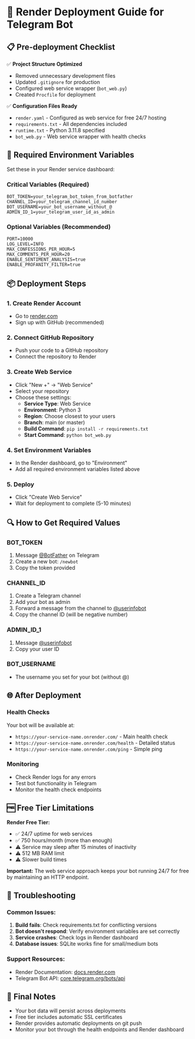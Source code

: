 # 🚀 Render Deployment Guide for Telegram Bot

## 📋 Pre-deployment Checklist

✅ **Project Structure Optimized**
- Removed unnecessary development files
- Updated `.gitignore` for production
- Configured web service wrapper (`bot_web.py`)
- Created `Procfile` for deployment

✅ **Configuration Files Ready**
- `render.yaml` - Configured as web service for free 24/7 hosting
- `requirements.txt` - All dependencies included
- `runtime.txt` - Python 3.11.8 specified
- `bot_web.py` - Web service wrapper with health checks

## 🔧 Required Environment Variables

Set these in your Render service dashboard:

### Critical Variables (Required)
```
BOT_TOKEN=your_telegram_bot_token_from_botfather
CHANNEL_ID=your_telegram_channel_id_number
BOT_USERNAME=your_bot_username_without_@
ADMIN_ID_1=your_telegram_user_id_as_admin
```

### Optional Variables (Recommended)
```
PORT=10000
LOG_LEVEL=INFO
MAX_CONFESSIONS_PER_HOUR=5
MAX_COMMENTS_PER_HOUR=20
ENABLE_SENTIMENT_ANALYSIS=true
ENABLE_PROFANITY_FILTER=true
```

## 📦 Deployment Steps

### 1. Create Render Account
- Go to [render.com](https://render.com)
- Sign up with GitHub (recommended)

### 2. Connect GitHub Repository
- Push your code to a GitHub repository
- Connect the repository to Render

### 3. Create Web Service
- Click "New +" → "Web Service"
- Select your repository
- Choose these settings:
  - **Service Type**: Web Service
  - **Environment**: Python 3
  - **Region**: Choose closest to your users
  - **Branch**: main (or master)
  - **Build Command**: `pip install -r requirements.txt`
  - **Start Command**: `python bot_web.py`

### 4. Set Environment Variables
- In the Render dashboard, go to "Environment"
- Add all required environment variables listed above

### 5. Deploy
- Click "Create Web Service"
- Wait for deployment to complete (5-10 minutes)

## 🔍 How to Get Required Values

### BOT_TOKEN
1. Message [@BotFather](https://t.me/botfather) on Telegram
2. Create a new bot: `/newbot`
3. Copy the token provided

### CHANNEL_ID
1. Create a Telegram channel
2. Add your bot as admin
3. Forward a message from the channel to [@userinfobot](https://t.me/userinfobot)
4. Copy the channel ID (will be negative number)

### ADMIN_ID_1
1. Message [@userinfobot](https://t.me/userinfobot)
2. Copy your user ID

### BOT_USERNAME
- The username you set for your bot (without @)

## 🌐 After Deployment

### Health Checks
Your bot will be available at:
- `https://your-service-name.onrender.com/` - Main health check
- `https://your-service-name.onrender.com/health` - Detailed status
- `https://your-service-name.onrender.com/ping` - Simple ping

### Monitoring
- Check Render logs for any errors
- Test bot functionality in Telegram
- Monitor the health check endpoints

## 🆓 Free Tier Limitations

**Render Free Tier:**
- ✅ 24/7 uptime for web services
- ✅ 750 hours/month (more than enough)
- ⚠️ Service may sleep after 15 minutes of inactivity
- ⚠️ 512 MB RAM limit
- ⚠️ Slower build times

**Important:** The web service approach keeps your bot running 24/7 for free by maintaining an HTTP endpoint.

## 🔧 Troubleshooting

### Common Issues:
1. **Build fails**: Check requirements.txt for conflicting versions
2. **Bot doesn't respond**: Verify environment variables are set correctly
3. **Service crashes**: Check logs in Render dashboard
4. **Database issues**: SQLite works fine for small/medium bots

### Support Resources:
- Render Documentation: [docs.render.com](https://docs.render.com)
- Telegram Bot API: [core.telegram.org/bots/api](https://core.telegram.org/bots/api)

## 📝 Final Notes

- Your bot data will persist across deployments
- Free tier includes automatic SSL certificates
- Render provides automatic deployments on git push
- Monitor your bot through the health endpoints and Render dashboard
